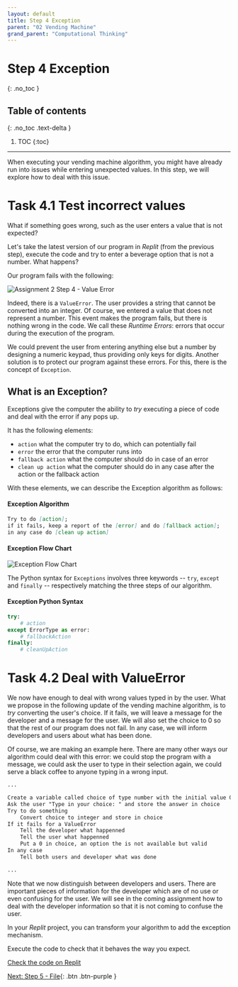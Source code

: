 ```yaml
---
layout: default
title: Step 4 Exception
parent: "02 Vending Machine"
grand_parent: "Computational Thinking"
---
```


# Step 4 Exception
{: .no_toc }

## Table of contents
{: .no_toc .text-delta }

1. TOC
{:toc}

---

When executing your vending machine algorithm, you might have already run into issues while entering unexpected values. In this step, we will explore how to deal with this issue.

# Task 4.1 Test incorrect values

What if something goes wrong, such as the user enters a value that is not expected?

Let's take the latest version of our program in _Replit_ (from the previous step), execute the code and try to enter a beverage option that is not a number. What happens?

Our program fails with the following:

![Assignment 2 Step 4 - Value Error]({{site.baseurl}}/assets/images/assignment2-step4.png)

Indeed, there is a `ValueError`. The user provides a string that cannot be converted into an integer. Of course, we entered a value that does not represent a number. This event makes the program fails, but there is nothing wrong in the code. We call these _Runtime Errors_: errors that occur during the execution of the program.

We could prevent the user from entering anything else but a number by designing a numeric keypad, thus providing only keys for digits. Another solution is to protect our program against these errors. For this, there is the concept of `Exception`.

## What is an Exception?

Exceptions give the computer the ability to _try_ executing a piece of code and deal with the error if any pops up.

It has the following elements:

* `action` what the computer try to do, which can potentially fail
* `error` the error that the computer runs into
* `fallback action` what the computer should do in case of an error
* `clean up action` what the computer should do in any case after the action or the fallback action

With these elements, we can describe the Exception algorithm as follows:

#### Exception Algorithm

```markdown
Try to do [action];
if it fails, keep a report of the [error] and do [fallback action];
in any case do [clean up action]
```

#### Exception Flow Chart

![Exception Flow Chart]({{site.baseurl}}/assets/flow_chart_exception.svg)

The Python syntax for `Exceptions` involves three keywords -- `try`, `except` and `finally` -- respectively matching the three steps of our algorithm.

#### Exception Python Syntax

```python
try:
    # action
except ErrorType as error:
    # fallbackAction
finally:
    # cleanUpAction
```

# Task 4.2 Deal with ValueError

We now have enough to deal with wrong values typed in by the user. What we propose in the following update of the vending machine algorithm, is to _try_ converting the user's choice. If it fails, we will leave a message for the developer and a message for the user. We will also set the choice to 0 so that the rest of our program does not fail. In any case, we will inform developers and users about what has been done.

Of course, we are making an example here. There are many other ways our algorithm could deal with this error: we could stop the program with a message, we could ask the user to type in their selection again, we could serve a black coffee to anyone typing in a wrong input.

```markdown
...

Create a variable called choice of type number with the initial value 0
Ask the user "Type in your choice: " and store the answer in choice
Try to do something
    Convert choice to integer and store in choice
If it fails for a ValueError
    Tell the developer what happenned
    Tell the user what happenned
    Put a 0 in choice, an option the is not available but valid
In any case
    Tell both users and developer what was done

...
```

Note that we now distinguish between developers and users. There are important pieces of information for the developer which are of no use or even confusing for the user. We will see in the coming assignment how to deal with the developer information so that it is not coming to confuse the user.

In your _Replit_ project, you can transform your algorithm to add the exception mechanism. 

Execute the code to check that it behaves the way you expect.

[Check the code on Replit](https://repl.it/@IO1075/02-vending-machine-step4-2)


[Next: Step 5 - File]({{site.baseurl}}/computational-thinking/02-vending-machine/step5){: .btn .btn-purple }